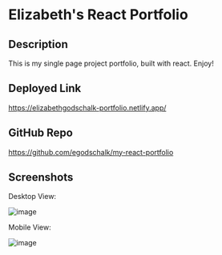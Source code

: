 # Elizabeth's React Portfolio

## Description

This is my single page project portfolio, built with react. Enjoy!

## Deployed Link

https://elizabethgodschalk-portfolio.netlify.app/

## GitHub Repo

https://github.com/egodschalk/my-react-portfolio

## Screenshots

Desktop View: 

![image](https://github.com/user-attachments/assets/1a66ab3d-6f39-448f-a459-3e28d78655bc)

Mobile View:

![image](https://github.com/user-attachments/assets/0c4f853d-bfde-4b3d-a811-da9ab582c7d1)
